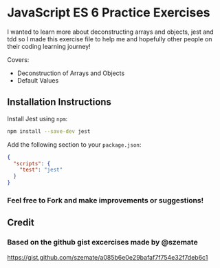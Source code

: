 # JavaScript ES 6 Practice Exercises

I wanted to learn more about deconstructing arrays and objects, jest and tdd so I made this exercise file to help me and hopefully other people on their coding learning journey!

Covers:

- Deconstruction of Arrays and Objects
- Default Values

## Installation Instructions

Install Jest using `npm`:

```bash
npm install --save-dev jest
```

Add the following section to your `package.json`:

```json
{
  "scripts": {
    "test": "jest"
  }
}
```

### Feel free to Fork and make improvements or suggestions!

## Credit

### Based on the github gist excercises made by @szemate

https://gist.github.com/szemate/a085b6e0e29bafaf7f754e32f7deb6c1
